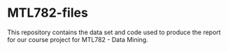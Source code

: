 # MTL782-files

This repository contains the data set and code used to produce the report for our course project for MTL782 - Data Mining.
